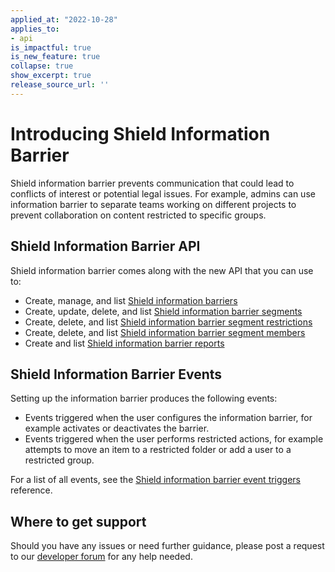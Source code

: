 ```yaml
---
applied_at: "2022-10-28"
applies_to: 
- api
is_impactful: true
is_new_feature: true
collapse: true
show_excerpt: true
release_source_url: ''
---
```


# Introducing Shield Information Barrier

Shield information barrier prevents communication that could lead to conflicts of interest or potential legal issues. 
For example, admins can use information barrier to separate teams working on
different projects to prevent collaboration on content restricted to specific groups.

<!-- more -->

## Shield Information Barrier API

Shield information barrier comes along with the new API that you can use to:

* Create, manage, and list [Shield information barriers][2]
* Create, update, delete, and list [Shield information barrier segments][3]
* Create, delete, and list [Shield information barrier segment restrictions][4]
* Create, delete, and list [Shield information barrier segment members][5]
* Create and list [Shield information barrier reports][6]

## Shield Information Barrier Events

Setting up the information barrier produces the following events:

* Events triggered when the user configures the information barrier, for example activates or deactivates the barrier. 
* Events triggered when the user performs restricted actions, for example attempts to move an item to a restricted folder or add a user to a restricted group.

For a list of all events, see the [Shield information barrier event triggers][7] reference.

## Where to get support

Should you have any issues or need further guidance, please post a request to
our [developer forum][1] for any help needed.

[1]: https://support.box.com/hc/en-us/community/topics/360001932973-Platform-and-Developer-Forum
[2]: r://shield-information-barrier
[3]: r://shield-information-barrier-segment
[4]: r://shield-information-barrier-segment-restriction
[5]: r://shield-information-barrier-segment-member
[6]: r://shield-information-barrier-report
[7]: g://events/event-triggers/shield-information-barrier-events